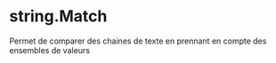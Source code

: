 # string.Match
Permet de comparer des chaines de texte en prennant en compte des ensembles de valeurs

